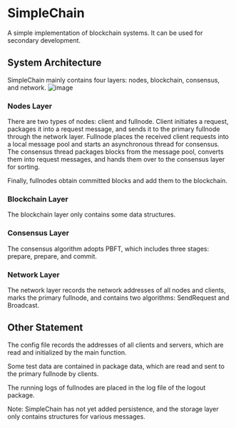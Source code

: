 # SimpleChain
A simple implementation of blockchain systems. It can be used for secondary development.

## System Architecture
SimpleChain mainly contains four layers: nodes, blockchain, consensus, and network.
![image](https://github.com/Jalingpp/SimpleChain/assets/26080098/f30e275a-6cb9-4de8-a170-0784fc991f75)
### Nodes Layer
There are two types of nodes: client and fullnode. 
Client initiates a request, packages it into a request message, and sends it to the primary fullnode through the network layer.
Fullnode places the received client requests into a local message pool and starts an asynchronous thread for consensus.
The consensus thread packages blocks from the message pool, converts them into request messages, and hands them over to the consensus layer for sorting.

Finally, fullnodes obtain committed blocks and add them to the blockchain.
### Blockchain Layer
The blockchain layer only contains some data structures.
### Consensus Layer
The consensus algorithm adopts PBFT, which includes three stages: prepare, prepare, and commit.
### Network Layer
The network layer records the network addresses of all nodes and clients, marks the primary fullnode, and contains two algorithms: SendRequest and Broadcast.

## Other Statement
The config file records the addresses of all clients and servers, which are read and initialized by the main function.

Some test data are contained in package data, which are read and sent to the primary fullnode by clients.

The running logs of fullnodes are placed in the log file of the logout package.

Note: SimpleChain has not yet added persistence, and the storage layer only contains structures for various messages.
